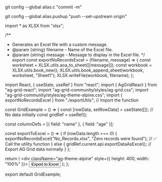 
git config --global alias.c "commit -m"

git config --global alias.pushup "push --set-upstream origin"


import * as XLSX from "xlsx";

/**
 * Generates an Excel file with a custom message.
 * @param {string} filename - Name of the Excel file.
 * @param {string} message - Message to display in the Excel file.
 */
export const exportNoRecordsExcel = (filename, message) => {
  const worksheet = XLSX.utils.aoa_to_sheet([[message]]);
  const workbook = XLSX.utils.book_new();
  XLSX.utils.book_append_sheet(workbook, worksheet, "Sheet1");
  XLSX.writeFile(workbook, filename);
};





import React, { useState, useRef } from "react";
import { AgGridReact } from "ag-grid-react";
import "ag-grid-community/styles/ag-grid.css";
import "ag-grid-community/styles/ag-theme-alpine.css";
import { exportNoRecordsExcel } from "./exportUtils"; // Import the function

const GridExample = () => {
  const [rowData, setRowData] = useState([]); // No data initially
  const gridRef = useRef();

  const columnDefs = [{ field: "name" }, { field: "age" }];

  const exportToExcel = () => {
    if (rowData.length === 0) {
      exportNoRecordsExcel("No_Records.xlsx", "Zero records were found"); // ✅ Call the utility function
    } else {
      gridRef.current.api.exportDataAsExcel(); // Export AG Grid data normally
    }
  };

  return (
    <div className="ag-theme-alpine" style={{ height: 400, width: "100%" }}>
      <button onClick={exportToExcel}>Export to Excel</button>
      <AgGridReact ref={gridRef} rowData={rowData} columnDefs={columnDefs} />
    </div>
  );
};

export default GridExample;
